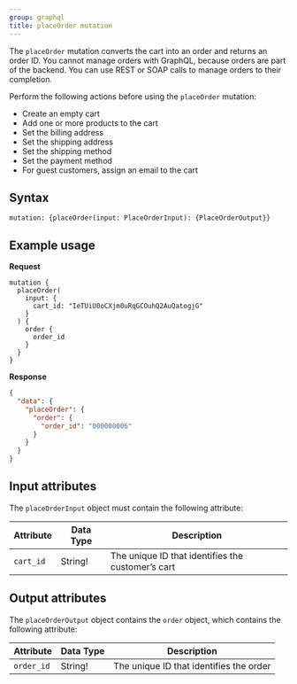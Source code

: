 ```yaml
---
group: graphql
title: placeOrder mutation
---
```


The `placeOrder` mutation converts the cart into an order and returns an order ID. You cannot manage orders with GraphQL, because orders are part of the backend. You can use REST or SOAP calls to manage orders to their completion.

Perform the following actions before using the `placeOrder` mutation:

* Create an empty cart
* Add one or more products to the cart
* Set the billing address
* Set the shipping address
* Set the shipping method
* Set the payment method
* For guest customers, assign an email to the cart

## Syntax

`mutation: {placeOrder(input: PlaceOrderInput): {PlaceOrderOutput}}`

## Example usage

**Request**

``` text
mutation {
  placeOrder(
    input: {
      cart_id: "IeTUiU0oCXjm0uRqGCOuhQ2AuQatogjG"
    }
  ) {
    order {
      order_id
    }
  }
}
```

**Response**


```json
{
  "data": {
    "placeOrder": {
      "order": {
        "order_id": "000000006"
      }
    }
  }
}
```

## Input attributes

The `placeOrderInput` object must contain the following attribute:


Attribute |  Data Type | Description
--- | --- | ---
`cart_id` | String! | The unique ID that identifies the customer’s cart

## Output attributes

The `placeOrderOutput` object contains the `order` object, which contains the following attribute:

Attribute |  Data Type | Description
--- | --- | ---
`order_id` | String! | The unique ID that identifies the order
